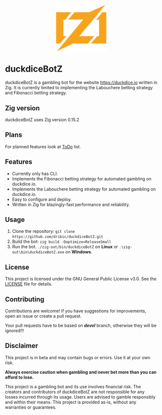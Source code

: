 <div align="center">
  <img width="33%" src="zig-mark.svg">
</div>

# duckdiceBotZ

duckdiceBotZ is a gambling bot for the website https://duckdice.io written in Zig. It is currently limited to implementing the
Labouchere betting strategy and Fibonacci betting strategy.

## Zig version

duckdiceBotZ uses Zig version 0.15.2

## Plans

For planned features look at [ToDo](ToDo.md) list.

## Features

- Currently only has CLI.
- Implements the Fibonacci betting strategy for automated gambling on duckdice.io.
- Implements the Labouchere betting strategy for automated gambling on duckdice.io.
- Easy to configure and deploy.
- Written in Zig for blazingly-fast performance and reliability.

## Usage

1. Clone the repository:
`git clone https://github.com/dribic/duckdiceBotZ.git`
2. Build the bot:
`zig build -Doptimize=ReleaseSmall`
3. Run the bot.
`./zig-out/bin/duckdiceBotZ` on **Linux** or `.\zig-out\bin\duckdiceBotZ.exe` on **Windows**.

## License

This project is licensed under the GNU General Public License v3.0. See the [LICENSE](LICENSE) file for details.

## Contributing

Contributions are welcome! If you have suggestions for improvements, open an issue or create a pull request.

Your pull requests have to be based on ***devel*** branch, otherwise they will be ignored!!!

## Disclaimer

This project is in beta and may contain bugs or errors. Use it at your own risk.

**Always exercise caution when gambling and never bet more than you can afford to lose.**

This project is a gambling bot and its use involves financial risk. The creators and contributors of duckdiceBotZ are not responsible for any losses incurred through its usage. Users are advised to gamble responsibly and within their means. This project is provided as-is, without any warranties or guarantees.

